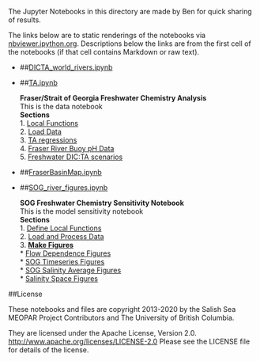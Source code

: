 The Jupyter Notebooks in this directory are made by Ben for
quick sharing of results.

The links below are to static renderings of the notebooks via
[nbviewer.ipython.org](http://nbviewer.ipython.org/).
Descriptions below the links are from the first cell of the notebooks
(if that cell contains Markdown or raw text).

* ##[DICTA_world_rivers.ipynb](http://nbviewer.ipython.org/urls/github/SalishSeaCast/analysis-ben/blob/master/notebooks/BGS2018/DICTA_world_rivers.ipynb)  
    
* ##[TA.ipynb](http://nbviewer.ipython.org/urls/github/SalishSeaCast/analysis-ben/blob/master/notebooks/BGS2018/TA.ipynb)  
    
    **Fraser/Strait of Georgia Freshwater Chemistry Analysis**  
    This is the data notebook  
    **Sections**  
       1. [Local Functions](#Local-Functions)  
       2. [Load Data](#Load-Data)  
       3. [TA regressions](#TA-regressions)  
       4. [Fraser River Buoy pH Data](#Fraser-River-Buoy-pH-Data)  
       5. [Freshwater DIC:TA scenarios](#Freshwater-DIC:TA-scenarios)  

* ##[FraserBasinMap.ipynb](http://nbviewer.ipython.org/urls/github/SalishSeaCast/analysis-ben/blob/master/notebooks/BGS2018/FraserBasinMap.ipynb)  
    
* ##[SOG_river_figures.ipynb](http://nbviewer.ipython.org/urls/github/SalishSeaCast/analysis-ben/blob/master/notebooks/BGS2018/SOG_river_figures.ipynb)  
    
    **SOG Freshwater Chemistry Sensitivity Notebook**  
    This is the model sensitivity notebook  
    **Sections**  
       1. [Define Local Functions](#Define-Local-Functions)  
       2. [Load and Process Data](#Load-and-Process-Data)  
       3. [**Make Figures**](#Make-Figures)  
           * [Flow Dependence Figures](#Flow-Dependence-Figures)  
           * [SOG Timeseries Figures](#SOG-Timeseries-Figures)  
           * [SOG Salinity Average Figures](#SOG-Salinity-Average-Figures)  
           * [Salinity Space Figures](#Salinity-Space-Figures)  


##License

These notebooks and files are copyright 2013-2020
by the Salish Sea MEOPAR Project Contributors
and The University of British Columbia.

They are licensed under the Apache License, Version 2.0.
http://www.apache.org/licenses/LICENSE-2.0
Please see the LICENSE file for details of the license.
